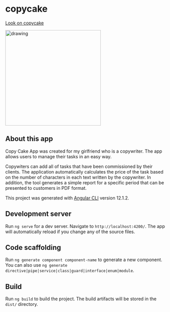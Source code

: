 # copycake

<a href="https://copycake.pl/" target="_blank">Look on copycake</a>

<img src="icon.png" alt="drawing" width="300"/>

## About this app

Copy Cake App was created for my girlfriend who is a copywriter. The app allows users to manage their tasks in an easy way.

Copywiters can add all of tasks that have been commissioned by their clients.
The application automatically calculates the price of the task based on the number of characters in each text written by the copywriter.
In addition, the tool generates a simple report for a specific period that can be presented to customers in PDF format.

This project was generated with [Angular CLI](https://github.com/angular/angular-cli) version 12.1.2.

## Development server

Run `ng serve` for a dev server. Navigate to `http://localhost:4200/`. The app will automatically reload if you change any of the source files.

## Code scaffolding

Run `ng generate component component-name` to generate a new component. You can also use `ng generate directive|pipe|service|class|guard|interface|enum|module`.

## Build

Run `ng build` to build the project. The build artifacts will be stored in the `dist/` directory.

